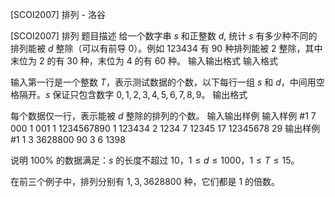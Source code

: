 



[SCOI2007] 排列 - 洛谷














[SCOI2007] 排列
题目描述
给一个数字串 $s$ 和正整数 $d$, 统计 $s$ 有多少种不同的排列能被 $d$ 整除（可以有前导 $0$）。例如 $123434$ 有 $90$ 种排列能被 $2$ 整除，其中末位为 $2$ 的有 $30$ 种，末位为 $4$ 的有  $60$ 种。
输入输出格式
输入格式

输入第一行是一个整数 $T$，表示测试数据的个数，以下每行一组 $s$ 和 $d$，中间用空格隔开。$s$ 保证只包含数字 $0,1,2,3,4,5,6,7,8,9$。
输出格式

每个数据仅一行，表示能被 $d$ 整除的排列的个数。
输入输出样例
输入样例 #1
7
000 1
001 1
1234567890 1
123434 2
1234 7
12345 17
12345678 29
输出样例 #1
1
3
3628800
90
3
6
1398

说明
$100\%$ 的数据满足：$s$ 的长度不超过 $10$，$1\le d\le 1000$，$1\le T\le 15$。

在前三个例子中，排列分别有 $1,3,3628800$ 种，它们都是 $1$ 的倍数。






